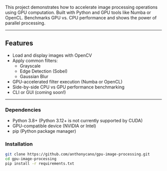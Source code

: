 This project demonstrates how to accelerate image processing operations using GPU computation. Built with Python and GPU tools like Numba or OpenCL. Benchmarks GPU vs. CPU performance and shows the power of parallel processing.

---

## Features

- Load and display images with OpenCV
- Apply common filters:
  - Grayscale
  - Edge Detection (Sobel)
  - Gaussian Blur
- GPU-accelerated filter execution (Numba or OpenCL)
- Side-by-side CPU vs GPU performance benchmarking
- CLI or GUI (coming soon!)

---

### Dependencies

- Python 3.8+ (Python 3.12+ is not currently supported by CUDA)
- GPU-compatible device (NVIDIA or Intel)
- pip (Python package manager)

### Installation

```bash
git clone https://github.com/anthonycano/gpu-image-processing.git
cd gpu-image-processing
pip install -r requirements.txt
